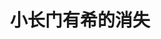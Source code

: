---
logo: images/official_comic/小长门有希的消失.jpg
title: 小长门有希的消失
subTitle: 作者ぷよ 官方外传漫画，刊载于《YOUNG ACE》，连载时间2009年7月-2016年9月，全10卷，出版社为角川书店

category: 官方漫画

hasResource: true
downloadList:
  - intro: 1卷mobi
    size: 58.8MB
    link: 
  - intro: 1卷epub
    size: 58MB
    link:
  - intro: 1卷Lite版mobi
    size: 23.4MB
    link: 
  - intro: 2卷mobi
    size: 65.7MB
    link: 
  - intro: 2卷epub
    size: 65.4MB
    link:
  - intro: 2卷Lite版mobi
    size: 22.1MB
    link: 
  - intro: 3卷mobi
    size: 61.1MB
    link: 
  - intro: 3卷epub
    size: 60.6MB
    link: 
  - intro: 3卷Lite版mobi
    size: 22.2MB
    link: 
  - intro: 4卷mobi
    size: 68.2MB
    link:
  - intro: 4卷epub
    size: 67.4MB
    link: 
  - intro: 4卷Lite版mobi
    size: 23.4MB
    link: 
  - intro: 5卷mobi
    size: 79.5MB
    link:
  - intro: 5卷epub
    size: 78.5MB
    link: 
  - intro: 5卷Lite版mobi
    size: 19.1MB
    link: 
  - intro: 6卷mobi
    size: 71.5MB
    link:
  - intro: 6卷epub
    size: 71.3MB
    link: 
  - intro: 50-60话mobi※
    size: 34.4MB
    link:
  - intro: 50-60话epub※
    size: 33.4MB
    link: 
  - intro: 61-70话mobi※
    size: 28.2MB
    link:
  - intro: 61-70话epub※
    size: 26.9MB
    link: 
  - intro: 71-80话mobi※
    size: 32.4MB
    link:
  - intro: 71-80话epub※
    size: 31.4MB
    link: 
  - intro: 81-82话mobi※
    size: 5.7MB
    link:
  - intro: 81-82话epub※
    size: 5.4MB
    link:
  - intro: 云盘 提取码:f11d
    size: 
    link: https://pan.baidu.com/s/1UCGNuozSUbUaHncegK46UA

downloadContent: |
  《小长门有希的消失》是《凉宫春日系列》的官方外传漫画。作者与漫画《小凉宫春日的忧郁》同为ぷよ，漫画在漫画杂志《YOUNG ACE》2009年vol.1（7月4日发售）上开始连载。作品以原作小说第4卷《凉宫春日的消失》为基础，描写变成了“文静害羞少女”的长门有希，与男主角阿虚的平行世界恋爱故事。<br>
  小长门有希的消失》虽说是《凉宫春日的消失》的外传作品，但故事与原作没有任何关联性，开始时间甚至比原作还早──漫画单行本第三集中，长门等人才成为高中二年生（原作则是以主角群刚升读高中二年生为开始）。由于故事、角色设定的大幅改变，原作男主角阿虚也是这故事世界的住民。在单行本第一期作者ぷよ提到，原作编辑曾这样评论道：“这已经不是‘外传’而是‘重制’了”。<br><br>
  剧情介绍：<br>
  “第一次，我坠入了情网。”<br>
  北高文艺社所属的普通高中女生──长门有希，是个偷偷喜欢同社文艺社员──阿虚的内向女孩。她在借由好友朝仓凉子的帮助之下，为了能在社团教室举办圣诞派对而奋斗着，但是……？ <br>
  “消失长门”为您送上的冲击式爱情喜剧终于登场！<br><br>
  PS：本资源暂缺6~10卷，如果你拥有该资源的完整版，也可向我们提交反馈。<br><br>
  Lite版：相较于原版，文件较小。<br>
  ※：带※的文件在 “汉化mobi 全” 或 “汉化epub 全” 文件夹中。
---